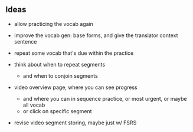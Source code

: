 
## Ideas

- allow practicing the vocab again
- improve the vocab gen: base forms, and give the translator context sentence
- repeat some vocab that's due within the practice
- think about when to repeat segments
    - and when to conjoin segments


- video overview page, where you can see progress
    - and where you can in sequence practice, or most urgent, or maybe all vocab
    - or click on specific segment

- revise video segment storing, maybe just w/ FSRS